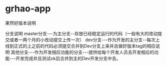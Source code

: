 # grhao-app

果然好版本说明

分支说明
master分支---为主分支--存放已经稳定运行的代码（一般有大的改动提交或者一两个月的小改动提交上传一次）
dev分支---作为开发的主分支--每次上线到正式的上之前的代码必须提交合并到Dev分支上来并且做好版本tag的相应说明
其他分支---作为开发相应功能的分支---提供给每个开发人员去开发相应的功能---开发完成并且测试ok后合并到主的Dev开发分支中去。
